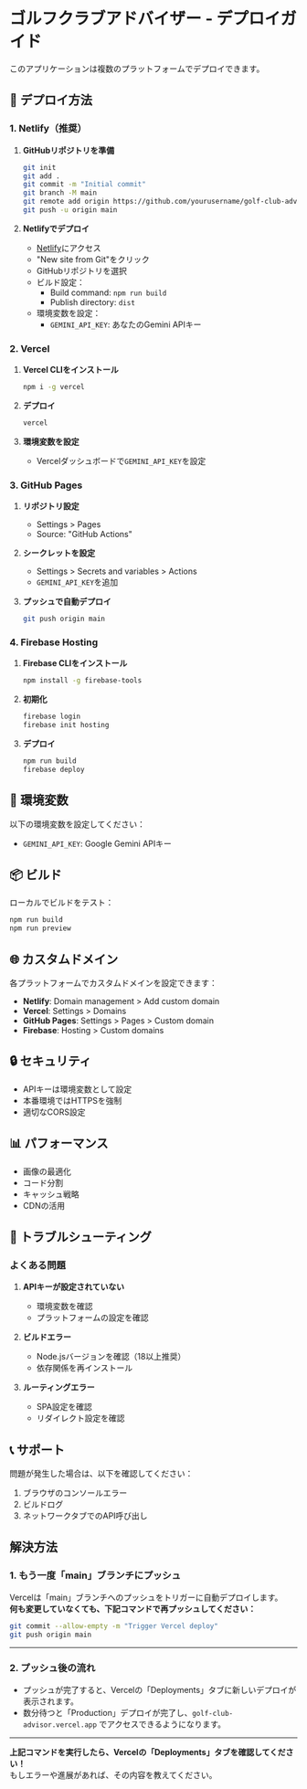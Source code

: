 # ゴルフクラブアドバイザー - デプロイガイド

このアプリケーションは複数のプラットフォームでデプロイできます。

## 🚀 デプロイ方法

### 1. Netlify（推奨）

1. **GitHubリポジトリを準備**
   ```bash
   git init
   git add .
   git commit -m "Initial commit"
   git branch -M main
   git remote add origin https://github.com/yourusername/golf-club-advisor.git
   git push -u origin main
   ```

2. **Netlifyでデプロイ**
   - [Netlify](https://netlify.com)にアクセス
   - "New site from Git"をクリック
   - GitHubリポジトリを選択
   - ビルド設定：
     - Build command: `npm run build`
     - Publish directory: `dist`
   - 環境変数を設定：
     - `GEMINI_API_KEY`: あなたのGemini APIキー

### 2. Vercel

1. **Vercel CLIをインストール**
   ```bash
   npm i -g vercel
   ```

2. **デプロイ**
   ```bash
   vercel
   ```

3. **環境変数を設定**
   - Vercelダッシュボードで`GEMINI_API_KEY`を設定

### 3. GitHub Pages

1. **リポジトリ設定**
   - Settings > Pages
   - Source: "GitHub Actions"

2. **シークレットを設定**
   - Settings > Secrets and variables > Actions
   - `GEMINI_API_KEY`を追加

3. **プッシュで自動デプロイ**
   ```bash
   git push origin main
   ```

### 4. Firebase Hosting

1. **Firebase CLIをインストール**
   ```bash
   npm install -g firebase-tools
   ```

2. **初期化**
   ```bash
   firebase login
   firebase init hosting
   ```

3. **デプロイ**
   ```bash
   npm run build
   firebase deploy
   ```

## 🔧 環境変数

以下の環境変数を設定してください：

- `GEMINI_API_KEY`: Google Gemini APIキー

## 📦 ビルド

ローカルでビルドをテスト：

```bash
npm run build
npm run preview
```

## 🌐 カスタムドメイン

各プラットフォームでカスタムドメインを設定できます：

- **Netlify**: Domain management > Add custom domain
- **Vercel**: Settings > Domains
- **GitHub Pages**: Settings > Pages > Custom domain
- **Firebase**: Hosting > Custom domains

## 🔒 セキュリティ

- APIキーは環境変数として設定
- 本番環境ではHTTPSを強制
- 適切なCORS設定

## 📊 パフォーマンス

- 画像の最適化
- コード分割
- キャッシュ戦略
- CDNの活用

## 🐛 トラブルシューティング

### よくある問題

1. **APIキーが設定されていない**
   - 環境変数を確認
   - プラットフォームの設定を確認

2. **ビルドエラー**
   - Node.jsバージョンを確認（18以上推奨）
   - 依存関係を再インストール

3. **ルーティングエラー**
   - SPA設定を確認
   - リダイレクト設定を確認

## 📞 サポート

問題が発生した場合は、以下を確認してください：

1. ブラウザのコンソールエラー
2. ビルドログ
3. ネットワークタブでのAPI呼び出し 

## 解決方法

### 1. もう一度「main」ブランチにプッシュ

Vercelは「main」ブランチへのプッシュをトリガーに自動デプロイします。  
**何も変更していなくても、下記コマンドで再プッシュしてください：**

```bash
git commit --allow-empty -m "Trigger Vercel deploy"
git push origin main
```

---

### 2. プッシュ後の流れ

- プッシュが完了すると、Vercelの「Deployments」タブに新しいデプロイが表示されます。
- 数分待つと「Production」デプロイが完了し、`golf-club-advisor.vercel.app` でアクセスできるようになります。

---

**上記コマンドを実行したら、Vercelの「Deployments」タブを確認してください！**  
もしエラーや進展があれば、その内容を教えてください。 